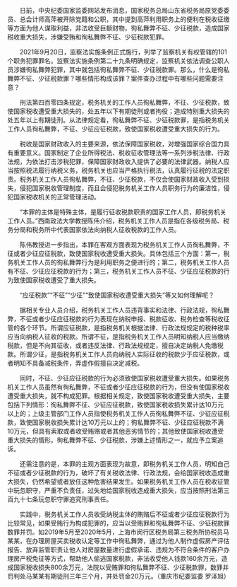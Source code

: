 　　日前，中央纪委国家监委网站发布消息，国家税务总局山东省税务局原党委委员、总会计师高萍被开除党籍和公职，其中提到高萍利用职务上的便利在税收征缴等方面为他人谋取利益，非法收受巨额财物，徇私舞弊不征、少征税款，造成国家税收重大损失，涉嫌受贿和徇私舞弊不征、少征税款犯罪。

　　2021年9月20日，监察法实施条例正式施行，列举了监察机关有权管辖的101个职务犯罪罪名。监察法实施条例第二十九条明确规定，监察机关依法调查公职人员涉嫌徇私舞弊犯罪，其中就包括徇私舞弊不征、少征税款罪。那么，什么是徇私舞弊不征、少征税款罪？哪些情形构成该罪？案件查办过程中有哪些问题需要注意？

　　刑法第四百零四条规定，税务机关的工作人员徇私舞弊，不征、少征税款，致使国家税收遭受重大损失的，处五年以下有期徒刑或者拘役；造成特别重大损失的处五年以上有期徒刑。从法律规定看，徇私舞弊不征、少征税款罪，是指税务机关工作人员徇私舞弊，不征、少征应征税款，致使国家税收遭受重大损失的行为。

　　税收是国家财政收入的主要来源，依法保障国家税收，对增强国家综合国力具有重要意义。国家制定了企业所得税法、税收征收管理法等一系列涉税法律、行政法规，为依法打击涉税犯罪，保障国家财政收入提供了必要的法律武器。纳税人应当按照税法履行纳税义务，税务机关也应当严格执行税法，认真履行征税的法定职责。税务机关工作人员徇私舞弊，不征、少征税款，不仅会使国家财政收入受到损失，侵犯国家税收管理制度，而且会侵犯税务机关工作人员职务行为的廉洁性，侵犯国家税收机关的正常管理活动。

　　“本罪的主体是特殊主体，是履行征收税款职责的国家工作人员，即税务机关工作人员。”西南政法大学教授陈伟介绍，税务机关工作人员是指在各级税务局、税务分局和税务所中代表国家依法向纳税人征收税款的工作人员。

　　陈伟教授进一步指出，本罪在客观方面表现为税务机关工作人员徇私舞弊，不征或者少征应征税款，致使国家税收遭受重大损失。具体包括三个方面：第一，税务机关工作人员的徇私舞弊行为是利用职务之便进行的；第二，税务机关工作人员有不征、少征应征税款的行为；第三，税务机关工作人员不征、少征应征税款的行为致使国家税收遭受了重大损失。

　　“应征税款”“不征”“少征”“致使国家税收遭受重大损失”等又如何理解呢？

　　据相关专业人员介绍，税务机关工作人员违背事实和法律、行政法规，徇私舞弊，不征或者少征应征税款的行为表现在纳税申报、税款征收、税务检查等税收征管的各个环节。所谓应征税款，是指税务机关根据法律、行政法规规定的税种税率应当向纳税人征收的税款。所谓不征，是指税务机关工作人员明知纳税人应当缴纳税款，但是不向其征收，或者违反法律、行政法规规定，擅自决定纳税人免缴税款。所谓少征，是指税务机关工作人员向纳税人实际征收的税款少于应征税款，或者明知不具备减税条件，弄虚作假擅自决定减税。

　　同时，不征、少征应征税款的行为必须致使国家税收遭受重大损失。如果税务机关工作人员虽然有徇私舞弊，不征或者少征应征税款的行为，但没有使国家税收遭受重大损失，就不构成犯罪。根据相关规定，致使国家税收遭受重大损失，主要包括下列情形：徇私舞弊不征、少征应征税款，致使国家税收损失累计达10万元以上的；上级主管部门工作人员指使税务机关工作人员徇私舞弊不征、少征应征税款，致使国家税收损失累计达10万元以上的；徇私舞弊不征、少征应征税款不满10万元，但具有索取或者收受贿赂或者其他恶劣情节的；其他致使国家税收遭受重大损失的情形。徇私舞弊不征、少征税款，涉嫌上述情形之一，就应予立案追诉。

　　还需注意的是，本罪的主观方面表现为故意，即税务机关工作人员，明知自己不征或者少征税款的行为，破坏了有关税收法律、行政法规，会给国家税收造成重大损失，仍然希望或者放任这种危害结果发生。如果税务机关工作人员在税收征管中玩忽职守，严重不负责任，过失地给国家税收造成重大损失，应当按照刑法第三百九十七条玩忽职守罪追究刑事责任。

　　实践中，税务机关工作人员收受纳税主体的贿赂后不征或者少征应征税款行为比较常见，如果受贿行为构成犯罪的，应当以受贿罪和徇私舞弊不征、少征税款罪数罪并罚。如2019年5月至2020年5月，上海市闵行区税务局第三税务所协税员马某某，在办理房屋买卖税收认定等工作中徇私舞弊，通过为他人制作虚假房产评估报告、放弃监管职责让他人对房屋数量进行虚假承诺、违规为不符合条件的客户办理房产税免征等方式，帮助他人偷逃国家税款，非法收受他人钱款160余万元，造成国家税收损失800余万元，法院以受贿罪和徇私舞弊不征、少征税款罪，数罪并罚判处马某某有期徒刑三年三个月，并处罚金20万元。（重庆市纪委监委 罗泽旭）